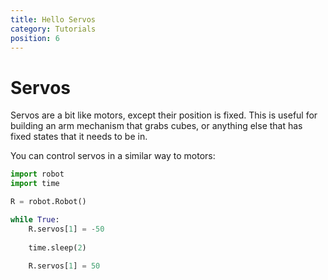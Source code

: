 ```yaml
---
title: Hello Servos
category: Tutorials
position: 6
---
```

# Servos

Servos are a bit like motors, except their position is fixed. This is useful for building an arm mechanism that grabs cubes, or anything else that has fixed states that it needs to be in.

You can control servos in a similar way to motors:

<!--TODO: MAYBE MAKE THIS A BIT MORE TUTORIALY-->

```python
import robot
import time

R = robot.Robot()

while True:
    R.servos[1] = -50
    
    time.sleep(2)
    
    R.servos[1] = 50
```
